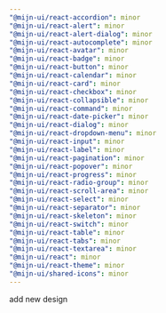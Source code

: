 ```yaml
---
"@mijn-ui/react-accordion": minor
"@mijn-ui/react-alert": minor
"@mijn-ui/react-alert-dialog": minor
"@mijn-ui/react-autocomplete": minor
"@mijn-ui/react-avatar": minor
"@mijn-ui/react-badge": minor
"@mijn-ui/react-button": minor
"@mijn-ui/react-calendar": minor
"@mijn-ui/react-card": minor
"@mijn-ui/react-checkbox": minor
"@mijn-ui/react-collapsible": minor
"@mijn-ui/react-command": minor
"@mijn-ui/react-date-picker": minor
"@mijn-ui/react-dialog": minor
"@mijn-ui/react-dropdown-menu": minor
"@mijn-ui/react-input": minor
"@mijn-ui/react-label": minor
"@mijn-ui/react-pagination": minor
"@mijn-ui/react-popover": minor
"@mijn-ui/react-progress": minor
"@mijn-ui/react-radio-group": minor
"@mijn-ui/react-scroll-area": minor
"@mijn-ui/react-select": minor
"@mijn-ui/react-separator": minor
"@mijn-ui/react-skeleton": minor
"@mijn-ui/react-switch": minor
"@mijn-ui/react-table": minor
"@mijn-ui/react-tabs": minor
"@mijn-ui/react-textarea": minor
"@mijn-ui/react": minor
"@mijn-ui/react-theme": minor
"@mijn-ui/shared-icons": minor
---
```


add new design
